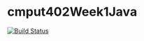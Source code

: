 # cmput402Week1Java

[![Build Status](https://travis-ci.org/tyheise/cmput402Week1Java.svg?branch=master)](https://travis-ci.org/tyheise/cmput402Week1Java)
